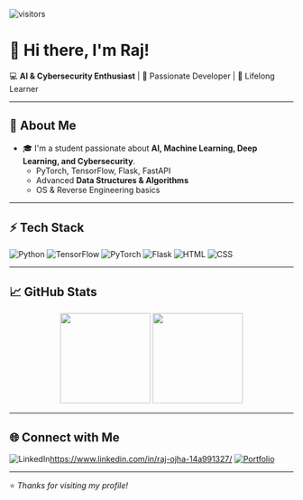 
![visitors](https://komarev.com/ghpvc/?username=Rajojha-1&color=blue)

# 👋 Hi there, I'm Raj!

💻 **AI & Cybersecurity Enthusiast** | 🚀 Passionate Developer | 🌱 Lifelong Learner  

---

## 🧠 About Me
- 🎓 I'm a student passionate about **AI, Machine Learning, Deep Learning, and Cybersecurity**.
  - PyTorch, TensorFlow, Flask, FastAPI  
  - Advanced **Data Structures & Algorithms**  
  - OS & Reverse Engineering basics  

---

## ⚡ Tech Stack
![Python](https://img.shields.io/badge/Python-3776AB?style=for-the-badge&logo=python&logoColor=white)
![TensorFlow](https://img.shields.io/badge/TensorFlow-FF6F00?style=for-the-badge&logo=tensorflow&logoColor=white)
![PyTorch](https://img.shields.io/badge/PyTorch-EE4C2C?style=for-the-badge&logo=pytorch&logoColor=white)
![Flask](https://img.shields.io/badge/Flask-000000?style=for-the-badge&logo=flask&logoColor=white)
![HTML](https://img.shields.io/badge/HTML-E34F26?style=for-the-badge&logo=html5&logoColor=white)
![CSS](https://img.shields.io/badge/CSS-1572B6?style=for-the-badge&logo=css3&logoColor=white)

---

## 📈 GitHub Stats  
<p align="center">
  <img src="https://github-readme-stats.vercel.app/api?username=Rajojha-1&show_icons=true&theme=radical" height="160"/>
  <img src="https://github-readme-stats.vercel.app/api/top-langs/?username=Rajojha-1&layout=compact&theme=radical" height="160"/>
</p>

---

## 🌐 Connect with Me  
![LinkedIn](https://img.shields.io/badge/LinkedIn-blue?style=for-the-badge&logo=linkedin&logoColor=white)https://www.linkedin.com/in/raj-ojha-14a991327/
[![Portfolio](https://img.shields.io/badge/Portfolio-000?style=for-the-badge&logo=vercel&logoColor=white)](https://your-portfolio-link.com)

---

⭐ *Thanks for visiting my profile!*
